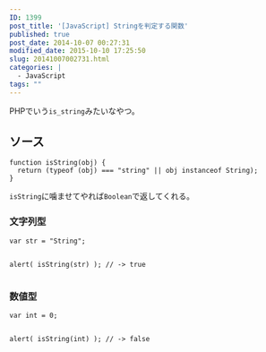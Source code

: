```yaml
---
ID: 1399
post_title: '[JavaScript] Stringを判定する関数'
published: true
post_date: 2014-10-07 00:27:31
modified_date: 2015-10-10 17:25:50
slug: 20141007002731.html
categories: |
  - JavaScript
tags: ""
---
```

PHPでいう<code>is_string</code>みたいなやつ。
<!--more-->
<h2>ソース</h2>
<pre class="language-javascript"><code>function isString(obj) {
  return (typeof (obj) === "string" || obj instanceof String);
}</code></pre>
<code>isString</code>に噛ませてやれば<code>Boolean</code>で返してくれる。

<h3>文字列型</h3>
<pre class="language-javascript"><code>var str = "String";

alert( isString(str) );
// -> true
</code></pre>

<h3>数値型</h3>
<pre class="language-javascript"><code>var int = 0;

alert( isString(int) );
// -> false
</code></pre>